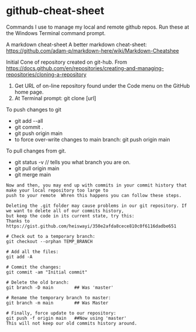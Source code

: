 # github-cheat-sheet
Commands I use to manage my local and remote github repos.  Run these at the Windows Terminal command prompt. 

A markdown cheat-sheet A better markdown cheat-sheet: https://github.com/adam-p/markdown-here/wiki/Markdown-Cheatshee


Initial Cone of repository created on git-hub.  From https://docs.github.com/en/repositories/creating-and-managing-repositories/cloning-a-repository
1. Get URL of on-line  repository found under the Code menu on the GitHub home page. 
2. At Terminal prompt: git clone [url]

To push changes to git
* git add --all
* git commit .
* git push origin main
* to force over-write changes to main branch: git push origin main

To pull changes from git. 
* git status -v // tells you what branch you are on.
* git pull origin main
* git merge main

```
Now and then, you may end up with commits in your commit history that make your local repository too large to 
push to your remote  Whren this happens you can follow these steps.

Deleting the .git folder may cause problems in our git repository. If we want to delete all of our commits history, 
but keep the code in its current state, try this:
Thanks to https://gist.github.com/heiswayi/350e2afda8cece810c0f6116dadbe651

# Check out to a temporary branch:
git checkout --orphan TEMP_BRANCH

# Add all the files:
git add -A

# Commit the changes:
git commit -am "Initial commit"

# Delete the old branch:
git branch -D main        ## Was 'master'

# Rename the temporary branch to master:
git branch -m main        ## Was Master

# Finally, force update to our repository:
git push -f origin main   ##Now using 'master'
This will not keep our old commits history around. 
```
